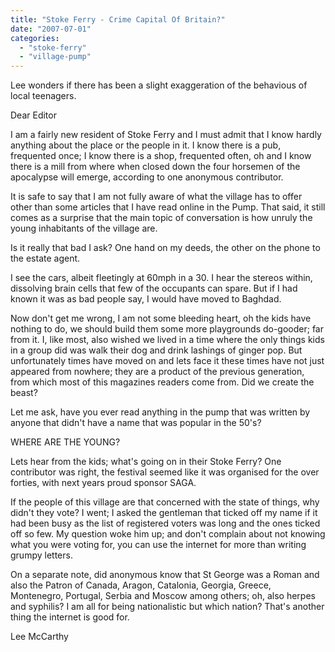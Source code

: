 ```yaml
---
title: "Stoke Ferry - Crime Capital Of Britain?"
date: "2007-07-01"
categories: 
  - "stoke-ferry"
  - "village-pump"
---
```


Lee wonders if there has been a slight exaggeration of the behavious of local teenagers.

Dear Editor

I am a fairly new resident of Stoke Ferry and I must admit that I know hardly anything about the place or the people in it. I know there is a pub, frequented once; I know there is a shop, frequented often, oh and I know there is a mill from where when closed down the four horsemen of the apocalypse will emerge, according to one anonymous contributor.

It is safe to say that I am not fully aware of what the village has to offer other than some articles that I have read online in the Pump. That said, it still comes as a surprise that the main topic of conversation is how unruly the young inhabitants of the village are.

Is it really that bad I ask? One hand on my deeds, the other on the phone to the estate agent.

I see the cars, albeit fleetingly at 60mph in a 30. I hear the stereos within, dissolving brain cells that few of the occupants can spare. But if I had known it was as bad people say, I would have moved to Baghdad.

Now don't get me wrong, I am not some bleeding heart, oh the kids have nothing to do, we should build them some more playgrounds do-gooder; far from it. I, like most, also wished we lived in a time where the only things kids in a group did was walk their dog and drink lashings of ginger pop. But unfortunately times have moved on and lets face it these times have not just appeared from nowhere; they are a product of the previous generation, from which most of this magazines readers come from. Did we create the beast?

Let me ask, have you ever read anything in the pump that was written by anyone that didn't have a name that was popular in the 50's?

WHERE ARE THE YOUNG?

Lets hear from the kids; what's going on in their Stoke Ferry? One contributor was right, the festival seemed like it was organised for the over forties, with next years proud sponsor SAGA.

If the people of this village are that concerned with the state of things, why didn't they vote? I went; I asked the gentleman that ticked off my name if it had been busy as the list of registered voters was long and the ones ticked off so few. My question woke him up; and don't complain about not knowing what you were voting for, you can use the internet for more than writing grumpy letters.

On a separate note, did anonymous know that St George was a Roman and also the Patron of Canada, Aragon, Catalonia, Georgia, Greece, Montenegro, Portugal, Serbia and Moscow among others; oh, also herpes and syphilis? I am all for being nationalistic but which nation? That's another thing the internet is good for.

Lee McCarthy
